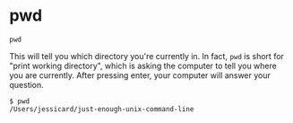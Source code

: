 # pwd

```
pwd
```

This will tell you which directory you're currently in. In fact, `pwd` is short for "print working directory", which is asking the computer to tell you where you are currently. After pressing enter, your computer will answer your question.

```
$ pwd
/Users/jessicard/just-enough-unix-command-line
```
